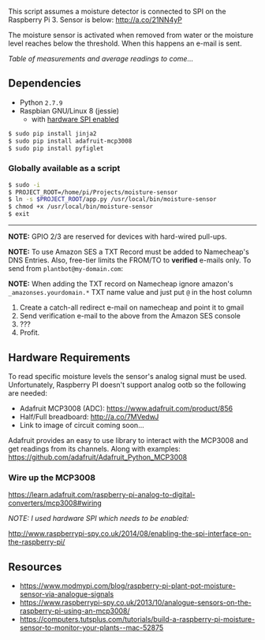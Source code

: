 This script assumes a moisture detector is connected to SPI on the Raspberry Pi 3. Sensor is below:
http://a.co/21NN4yP

The moisture sensor is activated when removed from water or the moisture level reaches
below the threshold. When this happens an e-mail is sent.

_Table of measurements and average readings to come..._

## Dependencies
- Python `2.7.9`
- Raspbian GNU/Linux 8 (jessie)
  - with [hardware SPI enabled](https://www.raspberrypi-spy.co.uk/2014/08/enabling-the-spi-interface-on-the-raspberry-pi/)
```bash
$ sudo pip install jinja2
$ sudo pip install adafruit-mcp3008
$ sudo pip install pyfiglet
```

### Globally available as a script
```bash
$ sudo -i
$ PROJECT_ROOT=/home/pi/Projects/moisture-sensor
$ ln -s $PROJECT_ROOT/app.py /usr/local/bin/moisture-sensor
$ chmod +x /usr/local/bin/moisture-sensor
$ exit
```

--------------------

**NOTE:** GPIO 2/3 are reserved for devices with hard-wired pull-ups.

**NOTE:** To use Amazon SES a TXT Record must be added to Namecheap's DNS Entries. Also, free-tier limits the FROM/TO to **verified** e-mails only. To send from `plantbot@my-domain.com`:

**NOTE:** When adding the TXT record on Namecheap ignore amazon's `_amazonses.yourdomain.*` TXT name value and just put `@` in the host column

1. Create a catch-all redirect e-mail on namecheap and point it to gmail
2. Send verification e-mail to the above from the Amazon SES console
3. ???
4. Profit.

## Hardware Requirements

To read specific moisture levels the sensor's analog signal must be used. Unfortunately, Raspberry PI doesn't support analog ootb so the following are needed:
- Adafruit MCP3008 (ADC): https://www.adafruit.com/product/856
- Half/Full breadboard: http://a.co/7MVedwJ
- Link to image of circuit coming soon...

Adafruit provides an easy to use library to interact with the MCP3008 and get readings from its channels. Along with examples:
https://github.com/adafruit/Adafruit_Python_MCP3008

### Wire up the MCP3008

https://learn.adafruit.com/raspberry-pi-analog-to-digital-converters/mcp3008#wiring

*NOTE: I used hardware SPI which needs to be enabled:*

http://www.raspberrypi-spy.co.uk/2014/08/enabling-the-spi-interface-on-the-raspberry-pi/

## Resources

- https://www.modmypi.com/blog/raspberry-pi-plant-pot-moisture-sensor-via-analogue-signals
- https://www.raspberrypi-spy.co.uk/2013/10/analogue-sensors-on-the-raspberry-pi-using-an-mcp3008/
- https://computers.tutsplus.com/tutorials/build-a-raspberry-pi-moisture-sensor-to-monitor-your-plants--mac-52875
